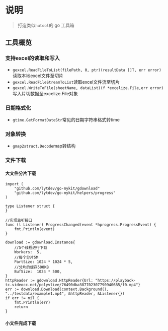 # 说明

> 打造类似`hutool`的 go 工具箱

## 工具概览

### 支持excel的读取和写入

- `gexcel.ReadFileToList(filePath, 0, ptr)(resultData []T, err error)`读取本地excel文件至切片
- `gexcel.ReadFileStreamToList`读取excel文件流至切片
- `gexcel.WriteToFile(sheetName, dataList)(f *excelize.File,err error)`写入片切数据至excelize.File对象

### 日期格式化

- `gtime.GetFormatDateStr`常见的日期字符串格式转time

### 对象转换

- `gmap2struct.Decode`map转结构

### 文件下载
#### 大文件分片下载
```
import (
    "github.com/lytdev/go-mykit/gdownload"
    "github.com/lytdev/go-mykit/helpers/progress"
)

type Listener struct {
}

//实现监听接口
func (l Listener) ProgressChanged(event *hprogress.ProgressEvent) {
    fmt.Println(event)
}

download := gdownload.Instance{
    //5个线程进行下载
    Workers:  5,
    //每个分片5M
    PartSize: 1024 * 1024 * 5,
    //分片的缓存500KB 
    BufSize:  1024 * 500,
}
httpReader := gdownload.HttpReader{Url: "https://playback-tc.videocc.net/polyvlive/76490dba387702307790940685/f0.mp4"}
err := download.Download(context.Background(), "../testdata/example1.mp4", &httpReader, &Listener{})
if err != nil {
    fmt.Println(err)
    return
}
```
#### 小文件完成下载
